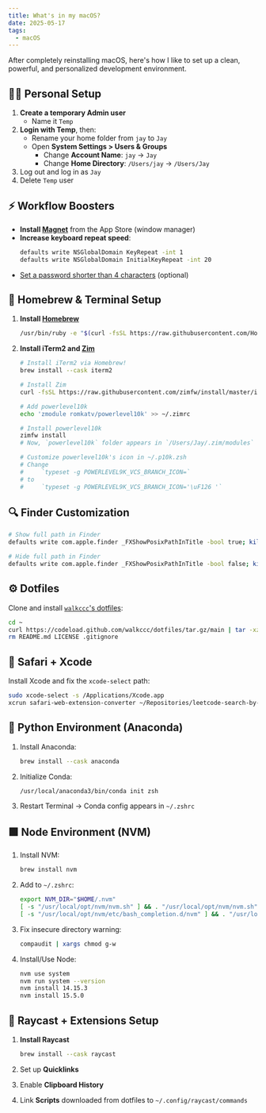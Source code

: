 ```yaml
---
title: What's in my macOS?
date: 2025-05-17
tags:
  - macOS
---
```


After completely reinstalling macOS, here's how I like to set up a clean,
powerful, and personalized development environment.

## 🧑‍💻 Personal Setup

1. **Create a temporary Admin user**
   - Name it `Temp`
1. **Login with Temp**, then:
   - Rename your home folder from `jay` to `Jay`
   - Open **System Settings > Users & Groups**
     - Change **Account Name**: `jay` → `Jay`
     - Change **Home Directory**: `/Users/jay` → `/Users/Jay`
1. Log out and log in as `Jay`
1. Delete `Temp` user

## ⚡️ Workflow Boosters

- **Install [Magnet](https://apps.apple.com/us/app/magnet/id441258766?mt=12)**
  from the App Store (window manager)
- **Increase keyboard repeat speed**:
  ```bash
  defaults write NSGlobalDomain KeyRepeat -int 1
  defaults write NSGlobalDomain InitialKeyRepeat -int 20
  ```
- [Set a password shorter than 4 characters](https://www.reddit.com/r/MacOS/comments/8z2wo8/can_i_set_a_password_less_than_4_characters/)
  (optional)

## 🍺 Homebrew & Terminal Setup

1. **Install [Homebrew](https://brew.sh)**
   ```bash
   /usr/bin/ruby -e "$(curl -fsSL https://raw.githubusercontent.com/Homebrew/install/master/install)"
   ```
1. **Install iTerm2 and [Zim](https://zimfw.sh)**

   ```bash
   # Install iTerm2 via Homebrew!
   brew install --cask iterm2

   # Install Zim
   curl -fsSL https://raw.githubusercontent.com/zimfw/install/master/install.zsh | zsh

   # Add powerlevel10k
   echo 'zmodule romkatv/powerlevel10k' >> ~/.zimrc

   # Install powerlevel10k
   zimfw install
   # Now, `powerlevel10k` folder appears in `/Users/Jay/.zim/modules`

   # Customize powerlevel10k's icon in ~/.p10k.zsh
   # Change
   #     `typeset -g POWERLEVEL9K_VCS_BRANCH_ICON=`
   # to
   #     `typeset -g POWERLEVEL9K_VCS_BRANCH_ICON='\uF126 '`
   ```

## 🔍 Finder Customization

```bash
# Show full path in Finder
defaults write com.apple.finder _FXShowPosixPathInTitle -bool true; killall Finder

# Hide full path in Finder
defaults write com.apple.finder _FXShowPosixPathInTitle -bool false; killall Finder
```

## ⚙️ Dotfiles

Clone and install [`walkccc`'s dotfiles](https://github.com/walkccc/dotfiles):

```bash
cd ~
curl https://codeload.github.com/walkccc/dotfiles/tar.gz/main | tar -xz --strip=1 dotfiles-main
rm README.md LICENSE .gitignore
```

## 🧩 Safari + Xcode

Install Xcode and fix the `xcode-select` path:

```bash
sudo xcode-select -s /Applications/Xcode.app
xcrun safari-web-extension-converter ~/Repositories/leetcode-search-by-question-id
```

## 🐍 Python Environment (Anaconda)

1. Install Anaconda:
   ```bash
   brew install --cask anaconda
   ```
1. Initialize Conda:
   ```bash
   /usr/local/anaconda3/bin/conda init zsh
   ```
1. Restart Terminal → Conda config appears in `~/.zshrc`

## 🟩 Node Environment (NVM)

1. Install NVM:

   ```bash
   brew install nvm
   ```

2. Add to `~/.zshrc`:

   ```bash
   export NVM_DIR="$HOME/.nvm"
   [ -s "/usr/local/opt/nvm/nvm.sh" ] && . "/usr/local/opt/nvm/nvm.sh"
   [ -s "/usr/local/opt/nvm/etc/bash_completion.d/nvm" ] && . "/usr/local/opt/nvm/etc/bash_completion.d/nvm"
   ```

3. Fix insecure directory warning:

   ```bash
   compaudit | xargs chmod g-w
   ```

4. Install/Use Node:
   ```bash
   nvm use system
   nvm run system --version
   nvm install 14.15.3
   nvm install 15.5.0
   ```

## 🚀 Raycast + Extensions Setup

1. **Install Raycast**

   ```bash
   brew install --cask raycast
   ```

1. Set up **Quicklinks**
1. Enable **Clipboard History**
1. Link **Scripts** downloaded from dotfiles to `~/.config/raycast/commands`
